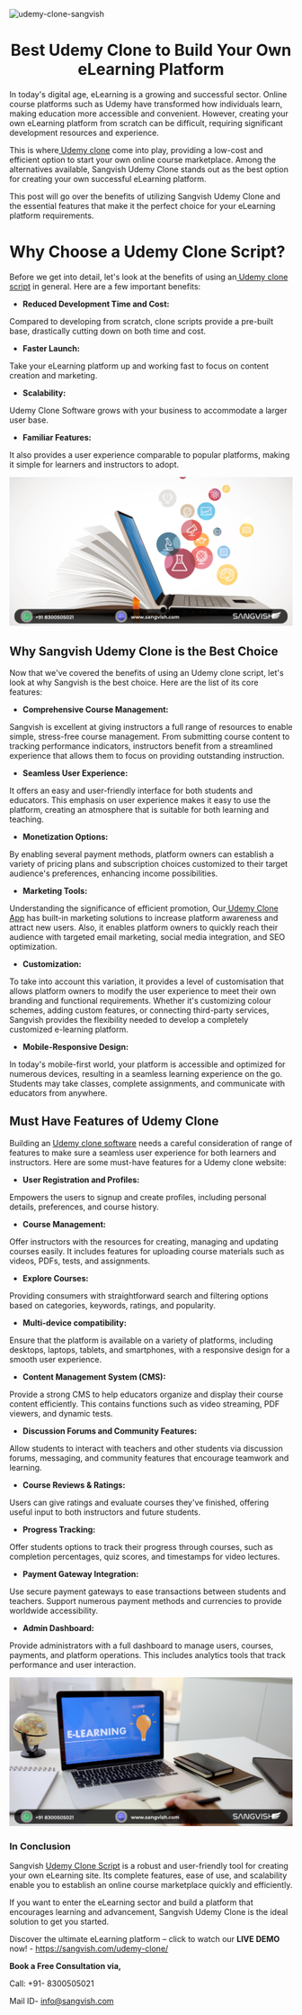 ![udemy-clone-sangvish](https://github.com/sangvishtechnologies/udemy-clone/assets/161323540/8f9f14aa-ca47-4996-8142-717a34de60f3)


<h1 align="center">Best Udemy Clone to Build Your Own eLearning Platform</h1>

In today's digital age, eLearning is a growing and successful sector. Online course platforms such as Udemy have transformed how individuals learn, making education more accessible and convenient. However, creating your own eLearning platform from scratch can be difficult, requiring significant development resources and experience. 

This is where[ Udemy clone](https://sangvish.com/udemy-clone/) come into play, providing a low-cost and efficient option to start your own online course marketplace. Among the alternatives available, Sangvish Udemy Clone stands out as the best option for creating your own successful eLearning platform.

This post will go over the benefits of utilizing Sangvish Udemy Clone and the essential features that make it the perfect choice for your eLearning platform requirements.

# Why Choose a Udemy Clone Script?
Before we get into detail, let's look at the benefits of using an[ Udemy clone script](https://sangvish.com/udemy-clone/) in general. Here are a few important benefits: 
* **Reduced Development Time and Cost:** 

Compared to developing from scratch, clone scripts provide a pre-built base, drastically cutting down on both time and cost. 
* **Faster Launch:** 

Take your eLearning platform up and working fast to focus on content creation and marketing. 
* **Scalability:** 

Udemy Clone Software grows with your business to accommodate a larger user base. 
* **Familiar Features:** 

It also provides a user experience comparable to popular platforms, making it simple for learners and instructors to adopt.

<div class="Box-sc-g0xbh4-0 iIZCet"><img alt=“udemyclone.png" src="https://github.com/sangvishtechnologies/udemy-clone/blob/main/images/udemy-clone-app.png" data-hpc="true" class="Box-sc-g0xbh4-0 kzRgrI"></div> 

## Why Sangvish Udemy Clone is the Best Choice
Now that we've covered the benefits of using an Udemy clone script, let's look at why Sangvish is the best choice. Here are the list of its core features:
* **Comprehensive Course Management:** 

Sangvish is excellent at giving instructors a full range of resources to enable simple, stress-free course management. From submitting course content to tracking performance indicators, instructors benefit from a streamlined experience that allows them to focus on providing outstanding instruction.
* **Seamless User Experience:** 

It offers an easy and user-friendly interface for both students and educators. This emphasis on user experience makes it easy to use the platform, creating an atmosphere that is suitable for both learning and teaching.
* **Monetization Options:** 

By enabling several payment methods, platform owners can establish a variety of pricing plans and subscription choices customized to their target audience's preferences, enhancing income possibilities.
* **Marketing Tools:** 

Understanding the significance of efficient promotion, Our[ Udemy Clone App](https://sangvish.com/udemy-clone/) has built-in marketing solutions to increase platform awareness and attract new users. Also, it enables platform owners to quickly reach their audience with targeted email marketing, social media integration, and SEO optimization.
* **Customization:** 

To take into account this variation, it provides a level of customisation that allows platform owners to modify the user experience to meet their own branding and functional requirements. Whether it's customizing colour schemes, adding custom features, or connecting third-party services, Sangvish provides the flexibility needed to develop a completely customized e-learning platform.
* **Mobile-Responsive Design:** 

In today's mobile-first world, your platform is accessible and optimized for numerous devices, resulting in a seamless learning experience on the go. Students may take classes, complete assignments, and communicate with educators from anywhere.
## Must Have Features of Udemy Clone
Building an [Udemy clone software](https://sangvish.com/udemy-clone/) needs a careful consideration of range of features to make sure a seamless user experience for both learners and instructors. Here are some must-have features for a Udemy clone website:
* **User Registration and Profiles:** 

Empowers the users to signup and create profiles, including personal details, preferences, and course history.
* **Course Management:** 

Offer instructors with the resources for creating, managing and updating courses easily. It includes features for uploading course materials such as videos, PDFs, tests, and assignments.
* **Explore Courses:** 

Providing consumers with straightforward search and filtering options based on categories, keywords, ratings, and popularity.
* **Multi-device compatibility:** 

Ensure that the platform is available on a variety of platforms, including desktops, laptops, tablets, and smartphones, with a responsive design for a smooth user experience.
* **Content Management System (CMS):** 

Provide a strong CMS to help educators organize and display their course content efficiently. This contains functions such as video streaming, PDF viewers, and dynamic tests.
* **Discussion Forums and Community Features:** 

Allow students to interact with teachers and other students via discussion forums, messaging, and community features that encourage teamwork and learning.
* **Course Reviews & Ratings:** 

Users can give ratings and evaluate courses they've finished, offering useful input to both instructors and future students.
* **Progress Tracking:** 

Offer students options to track their progress through courses, such as completion percentages, quiz scores, and timestamps for video lectures.
* **Payment Gateway Integration:** 

Use secure payment gateways to ease transactions between students and teachers. Support numerous payment methods and currencies to provide worldwide accessibility.
* **Admin Dashboard:** 

Provide administrators with a full dashboard to manage users, courses, payments, and platform operations. This includes analytics tools that track performance and user interaction.

<div class="Box-sc-g0xbh4-0 iIZCet"><img alt=“udemycloneapp.png" src="https://github.com/sangvishtechnologies/udemy-clone/blob/main/images/udemy-clone-scirpt.png" data-hpc="true" class="Box-sc-g0xbh4-0 kzRgrI"></div> 


### In Conclusion
Sangvish [Udemy Clone Script](https://sangvish.com/udemy-clone/) is a robust and user-friendly tool for creating your own eLearning site. Its complete features, ease of use, and scalability enable you to establish an online course marketplace quickly and efficiently.

If you want to enter the eLearning sector and build a platform that encourages learning and advancement, Sangvish Udemy Clone is the ideal solution to get you started.


Discover the ultimate eLearning platform – click to watch our **LIVE DEMO** now! - https://sangvish.com/udemy-clone/

**Book a Free Consultation via,**

Call: +91- 8300505021

Mail ID- [info@sangvish.com](mailto:info@sangvish.com)
